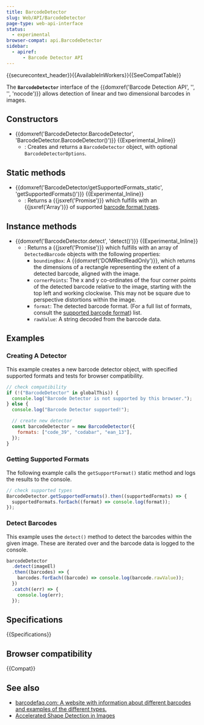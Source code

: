 ```yaml
---
title: BarcodeDetector
slug: Web/API/BarcodeDetector
page-type: web-api-interface
status:
  - experimental
browser-compat: api.BarcodeDetector
sidebar:
  - apiref:
      - Barcode Detector API
---
```


{{securecontext_header}}{{AvailableInWorkers}}{{SeeCompatTable}}

The **`BarcodeDetector`** interface of the {{domxref('Barcode Detection API', '', '', 'nocode')}} allows detection of linear and two dimensional barcodes in images.

## Constructors

- {{domxref('BarcodeDetector.BarcodeDetector', 'BarcodeDetector.BarcodeDetector()')}} {{Experimental_Inline}}
  - : Creates and returns a `BarcodeDetector` object, with optional `BarcodeDetectorOptions`.

## Static methods

- {{domxref('BarcodeDetector/getSupportedFormats_static', 'getSupportedFormats()')}} {{Experimental_Inline}}
  - : Returns a {{jsxref('Promise')}} which fulfills with an {{jsxref('Array')}} of supported [barcode format types](/en-US/docs/Web/API/Barcode_Detection_API#supported_barcode_formats).

## Instance methods

- {{domxref('BarcodeDetector.detect', 'detect()')}} {{Experimental_Inline}}
  - : Returns a {{jsxref('Promise')}} which fulfills with an array of `DetectedBarcode` objects with the following properties:
    - `boundingBox`: A {{domxref('DOMRectReadOnly')}}, which returns the dimensions of a rectangle representing the extent of a detected barcode, aligned with the image.
    - `cornerPoints`: The x and y co-ordinates of the four corner points of the detected barcode relative to the image, starting with the top left and working clockwise. This may not be square due to perspective distortions within the image.
    - `format`: The detected barcode format. (For a full list of formats, consult the [supported barcode format](/en-US/docs/Web/API/Barcode_Detection_API#supported_barcode_formats)) list.
    - `rawValue`: A string decoded from the barcode data.

## Examples

### Creating A Detector

This example creates a new barcode detector object, with specified supported formats and tests for browser compatibility.

```js
// check compatibility
if (!("BarcodeDetector" in globalThis)) {
  console.log("Barcode Detector is not supported by this browser.");
} else {
  console.log("Barcode Detector supported!");

  // create new detector
  const barcodeDetector = new BarcodeDetector({
    formats: ["code_39", "codabar", "ean_13"],
  });
}
```

### Getting Supported Formats

The following example calls the `getSupportFormat()` static method and logs the results to the console.

```js
// check supported types
BarcodeDetector.getSupportedFormats().then((supportedFormats) => {
  supportedFormats.forEach((format) => console.log(format));
});
```

### Detect Barcodes

This example uses the `detect()` method to detect the barcodes within the given image. These are iterated over and the barcode data is logged to the console.

```js
barcodeDetector
  .detect(imageEl)
  .then((barcodes) => {
    barcodes.forEach((barcode) => console.log(barcode.rawValue));
  })
  .catch((err) => {
    console.log(err);
  });
```

## Specifications

{{Specifications}}

## Browser compatibility

{{Compat}}

## See also

- [barcodefaq.com: A website with information about different barcodes and examples of the different types.](https://www.barcodefaq.com/)
- [Accelerated Shape Detection in Images](https://developer.chrome.com/docs/capabilities/shape-detection#barcodedetector)
